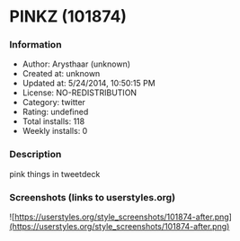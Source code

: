 # PINKZ (101874)

### Information
- Author: Arysthaar (unknown)
- Created at: unknown
- Updated at: 5/24/2014, 10:50:15 PM
- License: NO-REDISTRIBUTION
- Category: twitter
- Rating: undefined
- Total installs: 118
- Weekly installs: 0


### Description
pink things in tweetdeck


### Screenshots (links to userstyles.org)
![https://userstyles.org/style_screenshots/101874-after.png](https://userstyles.org/style_screenshots/101874-after.png)


